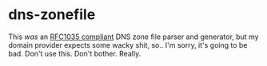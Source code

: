dns-zonefile
============
This *was* an [RFC1035 compliant](http://www.ietf.org/rfc/rfc1035.txt) DNS zone file
parser and generator, but my domain provider expects some wacky shit, so.. I'm sorry, it's going to be bad. Don't use this. Don't bother. Really.
